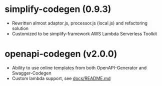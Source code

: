 # simplify-codegen (0.9.3)

* Rewritten almost adaptor.js, processor.js (local.js) and refactoring solution
* Customized to be simplify-framework AWS Lambda Serverless Toolkit 

# openapi-codegen (v2.0.0)

* Ability to use online templates from both OpenAPI-Generator and Swagger-Codegen
* Custom lambda support, see [docs/README.md](docs)
